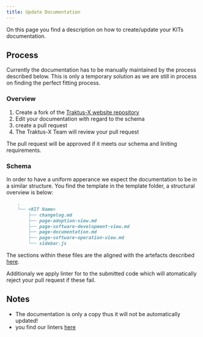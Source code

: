 ```yaml
---
title: Update Documentation
---
```


On this page you find a description on how to create/update your KITs documentation.

## Process

Currently the documentation has to be manually maintained by the process described below. This is only a temporary solution as we are still in process on finding the perfect fitting process.

### Overview

1. Create a fork of the [Traktus-X website repository]("https://github.com/eclipse-tractusx")
2. Edit your documentation with regard to the schema
3. create a pull request
4. The Traktus-X Team will review your pull request

The pull request will be approved if it meets our schema and liniting requirements.

### Schema

In order to have a uniform apperance we expect the documentation to be in a similar structure. You find the template in the template folder, a structural overview is below:

```md
    .
    └── <KIT Name>
        ├── changelog.md
        ├── page-adoption-view.md
        ├── page-software-development-view.md
        ├── page-documentation.md
        ├── page-software-operation-view.md
        └── sidebar.js
```

The sections within these files are the aligned with the artefacts described [here](https://eclipse-tractusx.github.io/docs/artefacts/).

Additionaly we apply linter for to the submitted code which will atomatically reject your pull request if these fail.

## Notes

- The documentation is only a copy thus it will not be automatically updated!
- you find our linters [here]("https://github.com/eclipse-tractusx/eclipse-tractusx.github.io")
